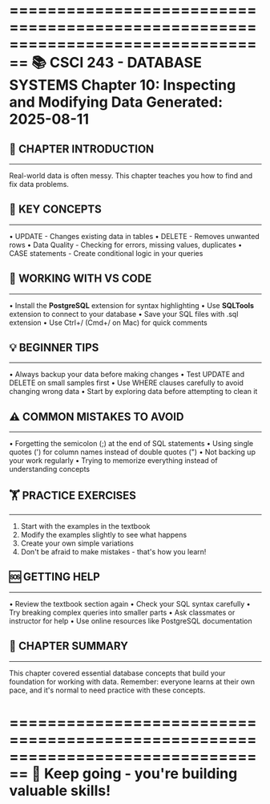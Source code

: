 ================================================================================
📚 CSCI 243 - DATABASE SYSTEMS
Chapter 10: Inspecting and Modifying Data
Generated: 2025-08-11
================================================================================

## 🎯 CHAPTER INTRODUCTION
----------------------------------------
Real-world data is often messy. This chapter teaches you how to find and fix
data problems.

## 🔑 KEY CONCEPTS
----------------------------------------
• UPDATE - Changes existing data in tables
• DELETE - Removes unwanted rows
• Data Quality - Checking for errors, missing values, duplicates
• CASE statements - Create conditional logic in your queries

## 🔧 WORKING WITH VS CODE
----------------------------------------
• Install the **PostgreSQL** extension for syntax highlighting
• Use **SQLTools** extension to connect to your database
• Save your SQL files with .sql extension
• Use Ctrl+/ (Cmd+/ on Mac) for quick comments

## 💡 BEGINNER TIPS
----------------------------------------
• Always backup your data before making changes
• Test UPDATE and DELETE on small samples first
• Use WHERE clauses carefully to avoid changing wrong data
• Start by exploring data before attempting to clean it

## ⚠️ COMMON MISTAKES TO AVOID
----------------------------------------
• Forgetting the semicolon (;) at the end of SQL statements
• Using single quotes (') for column names instead of double quotes (")
• Not backing up your work regularly
• Trying to memorize everything instead of understanding concepts

## 🏋️ PRACTICE EXERCISES
----------------------------------------
1. Start with the examples in the textbook
2. Modify the examples slightly to see what happens
3. Create your own simple variations
4. Don't be afraid to make mistakes - that's how you learn!

## 🆘 GETTING HELP
----------------------------------------
• Review the textbook section again
• Check your SQL syntax carefully
• Try breaking complex queries into smaller parts
• Ask classmates or instructor for help
• Use online resources like PostgreSQL documentation

## 📝 CHAPTER SUMMARY
----------------------------------------
This chapter covered essential database concepts that build your foundation
for working with data. Remember: everyone learns at their own pace, and
it's normal to need practice with these concepts.

================================================================================
🎉 Keep going - you're building valuable skills!
================================================================================